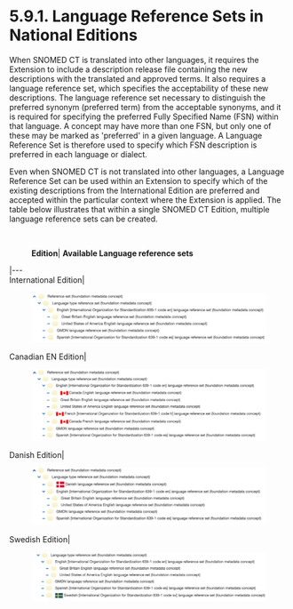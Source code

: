 # 5.9.1. Language Reference Sets in National Editions

When SNOMED CT is translated into other languages, it requires the Extension to include a description release file containing the new descriptions with the translated and approved terms. It also requires a language reference set, which specifies the acceptability of these new descriptions. The language reference set necessary to distinguish the preferred synonym (preferred term) from the acceptable synonyms, and it is required for specifying the preferred Fully Specified Name (FSN) within that language. A concept may have more than one FSN, but only one of these may be marked as 'preferred' in a given language. A Language Reference Set is therefore used to specify which FSN description is preferred in each language or dialect.

Even when SNOMED CT is not translated into other languages, a Language Reference Set can be used within an Extension to specify which of the existing descriptions from the International Edition are preferred and accepted within the particular context where the Extension is applied. The table below illustrates that within a single SNOMED CT Edition, multiple language reference sets can be created.

<figure><img src="https://github.com/IHTSDO/snomedct-refset-guide/blob/main/5%20reference-set-types/5.9%20language-reference-set/plugins/servlet/confluence/placeholder/unknown-macro" alt=""><figcaption><p><strong>Edition</strong>| <strong>Available Language reference sets</strong></p></figcaption></figure>

\|---\
International Edition|

<figure><img src="../../images/35985698.png" alt=""><figcaption></figcaption></figure>

Canadian EN Edition|

<figure><img src="../../images/35985699.png" alt=""><figcaption></figcaption></figure>

Danish Edition|

<figure><img src="../../images/35985700.png" alt=""><figcaption></figcaption></figure>

Swedish Edition|

<figure><img src="../../images/35985701.png" alt=""><figcaption></figcaption></figure>
